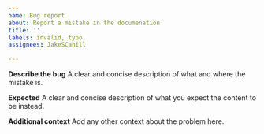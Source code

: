 ```yaml
---
name: Bug report
about: Report a mistake in the documenation
title: ''
labels: invalid, typo
assignees: JakeSCahill

---
```


**Describe the bug**
A clear and concise description of what and where the mistake is.

**Expected**
A clear and concise description of what you expect the content to be instead.

**Additional context**
Add any other context about the problem here.
